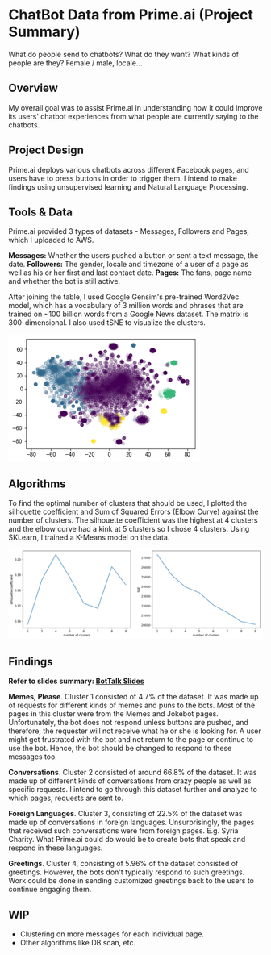 # ChatBot Data from Prime.ai (Project Summary)
What do people send to chatbots? What do they want? What kinds of people are they? Female / male, locale...

## Overview
My overall goal was to assist Prime.ai in understanding how it could improve its users' chatbot experiences from what people are currently saying to the chatbots.

## Project Design
Prime.ai deploys various chatbots across different Facebook pages, and users have to press buttons in order to trigger them. I intend to make findings using unsupervised learning and Natural Language Processing.

## Tools & Data
Prime.ai provided 3 types of datasets - Messages, Followers and Pages, which I uploaded to AWS.

**Messages:** Whether the users pushed a button or sent a text message, the date.
**Followers:** The gender, locale and timezone of a user of a page as well as his or her first and last contact date.
**Pages:** The fans, page name and whether the bot is still active.

After joining the table, I used Google Gensim's pre-trained Word2Vec model, which has a vocabulary of 3 million words and phrases that are trained on ~100 billion words from a Google News dataset. The matrix is 300-dimensional. I also used tSNE to visualize the clusters.

![tSNE](https://github.com/Karawkz/BotTalk/blob/master/tsne.png "plot")

## Algorithms
To find the optimal number of clusters that should be used, I plotted the silhouette coefficient and Sum of Squared Errors (Elbow Curve) against the number of clusters. The silhouette coefficient was the highest at 4 clusters and the elbow curve had a kink at 5 clusters so I chose 4 clusters. Using SKLearn, I trained a K-Means model on the data.

![sil coeff and elbow](https://github.com/Karawkz/BotTalk/blob/master/graphs.png "graphs")

## Findings
**Refer to slides summary: [BotTalk Slides](https://github.com/Karawkz/BotTalk/blob/master/Chatbot%20Slides.pdf)**

**Memes, Please**. Cluster 1 consisted of 4.7% of the dataset. It was made up of requests for different kinds of memes and puns to the bots. Most of the pages in this cluster were from the Memes and Jokebot pages. Unfortunately, the bot does not respond unless buttons are pushed, and therefore, the requester will not receive what he or she is looking for. A user might get frustrated with the bot and not return to the page or continue to use the bot. Hence, the bot should be changed to respond to these messages too.

**Conversations**. Cluster 2 consisted of around 66.8% of the dataset. It was made up of different kinds of conversations from crazy people as well as specific requests. I intend to go through this dataset further and analyze to which pages, requests are sent to.

**Foreign Languages**. Cluster 3, consisting of 22.5% of the dataset was made up of conversations in foreign languages. Unsurprisingly, the pages that received such conversations were from foreign pages. E.g. Syria Charity. What Prime.ai could do would be to create bots that speak and respond in these languages.

**Greetings**. Cluster 4, consisting of 5.96% of the dataset consisted of greetings. However, the bots don't typically respond to such greetings. Work could be done in sending customized greetings back to the users to continue engaging them.

## WIP
+ Clustering on more messages for each individual page.
+ Other algorithms like DB scan, etc.
